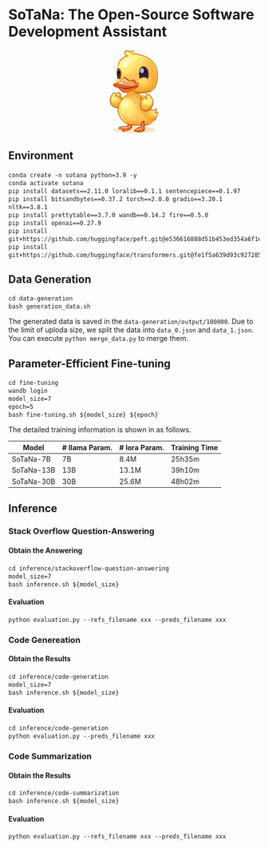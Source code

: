 # SoTaNa: The Open-Source Software Development Assistant

<!-- ![sotana](Figures/sotana.jpg) -->
<div align="center">
<img src=Figures/sotana.jpg width=20% />
</div>

## Environment

```
conda create -n sotana python=3.9 -y
conda activate sotana 
pip install datasets==2.11.0 loralib==0.1.1 sentencepiece==0.1.97 
pip install bitsandbytes==0.37.2 torch==2.0.0 gradio==3.20.1 nltk==3.8.1
pip install prettytable==3.7.0 wandb==0.14.2 fire==0.5.0
pip install openai==0.27.9
pip install git+https://github.com/huggingface/peft.git@e536616888d51b453ed354a6f1e243fecb02ea08
pip install git+https://github.com/huggingface/transformers.git@fe1f5a639d93c9272856c670cff3b0e1a10d5b2b
```

## Data Generation

```
cd data-generation
bash generation_data.sh
```
The generated data is saved in the `data-generation/output/100000`. 
Due to the limit of uploda size, we split the data into `data_0.json` and `data_1.json`. You can execute `python merge_data.py` to merge them.

## Parameter-Efficient Fine-tuning

```
cd fine-tuning
wandb login
model_size=7
epoch=5
bash fine-tuning.sh ${model_size} ${epoch}
```
The detailed training information is shown in as follows.

| Model    | # llama Param. | # lora Param. | Training Time |
|----------|----------------|---------------|---------------|
| SoTaNa-7B  | 7B             | 8.4M          | 25h35m        |
| SoTaNa-13B | 13B            | 13.1M         | 39h10m        |
| SoTaNa-30B | 30B            | 25.6M         | 48h02m        |


## Inference

### Stack Overflow Question-Answering

#### Obtain the Answering

```
cd inference/stackoverflow-question-answering
model_size=7
bash inference.sh ${model_size}
```

#### Evaluation
```
python evaluation.py --refs_filename xxx --preds_filename xxx 
```

### Code Genereation

#### Obtain the Results
```
cd inference/code-generation
model_size=7
bash inference.sh ${model_size}
```

#### Evaluation
```
cd inference/code-generation
python evaluation.py --preds_filename xxx
```

### Code Summarization

#### Obtain the Results

```
cd inference/code-summarization
bash inference.sh ${model_size}
```

#### Evaluation
```
python evaluation.py --refs_filename xxx --preds_filename xxx 
```

 
